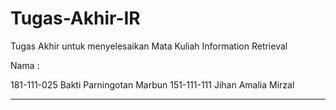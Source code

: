 # Tugas-Akhir-IR
Tugas Akhir untuk menyelesaikan Mata Kuliah Information Retrieval

Nama : 

181-111-025 Bakti Parningotan Marbun
151-111-111 Jihan Amalia Mirzal


--------------------------------------------------------------------------------------------------------------------------------
